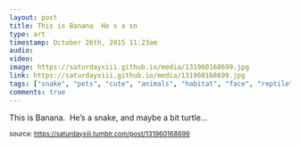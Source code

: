```yaml
---
layout: post
title: This is Banana  He s a sn
type: art
timestamp: October 26th, 2015 11:23am
audio: 
video: 
image: https://saturdayxiii.github.io/media/131960168699.jpg
link: https://saturdayxiii.github.io/media/131960168699.jpg
tags: ["snake", "pets", "cute", "animals", "habitat", "face", "reptile", "sunny", "cozy", "photography", "art"]
comments: true
---
```


This is Banana.  He’s a snake, and maybe a bit turtle&hellip;
 
  
<small>source: https://saturdayxiii.tumblr.com/post/131960168699</small>